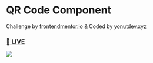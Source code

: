 # QR Code Component
Challenge by <a href="https://frontendmentor.io">frontendmentor.io</a> & Coded by <a href="https://yonutdev.xyz">yonutdev.xyz</a>
<h3><a href="https://yonutdev.github.io/qr-code-component/">👀 LIVE</a></h3>
<img src="https://i.imgur.com/yWilCpd.png"></img>
